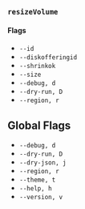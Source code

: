 ### `resizeVolume`

#### Flags

- `--id`
- `--diskofferingid`
- `--shrinkok`
- `--size`
- `--debug, d`
- `--dry-run, D`
- `--region, r`

## Global Flags

- `--debug, d`
- `--dry-run, D`
- `--dry-json, j`
- `--region, r`
- `--theme, t`
- `--help, h`
- `--version, v`
